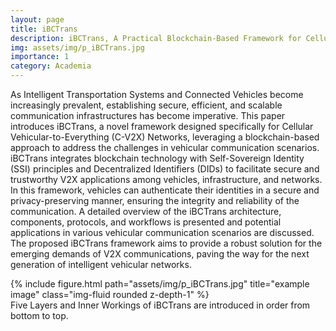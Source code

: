 ```yaml
---
layout: page
title: iBCTrans
description: iBCTrans, A Practical Blockchain-Based Framework for Cellular Vehicular-To-Everything Networks
img: assets/img/p_iBCTrans.jpg
importance: 1
category: Academia
---
```


As Intelligent Transportation Systems and Connected Vehicles become increasingly prevalent, establishing secure, efficient, and scalable communication infrastructures has become imperative. This paper introduces iBCTrans, a novel framework designed specifically for Cellular Vehicular-to-Everything (C-V2X) Networks, leveraging a blockchain-based approach to address the challenges in vehicular communication scenarios. iBCTrans integrates blockchain technology with Self-Sovereign Identity (SSI) principles and Decentralized Identifiers (DIDs) to facilitate secure and trustworthy V2X applications among vehicles, infrastructure, and networks. In this framework, vehicles can authenticate their identities in a secure and privacy-preserving manner, ensuring the integrity and reliability of the communication. A detailed overview of the iBCTrans architecture, components, protocols, and workflows is presented and potential applications in various vehicular communication scenarios are discussed. The proposed iBCTrans framework aims to provide a robust solution for the emerging demands of V2X communications, paving the way for the next generation of intelligent vehicular networks.


<div class="row">
    <div class="col-sm mt-3 mt-md-0">
        {% include figure.html path="assets/img/p_iBCTrans.jpg" title="example image" class="img-fluid rounded z-depth-1" %}
    </div>
</div>
<div class="caption">
    Five Layers and Inner Workings of iBCTrans are introduced in order from bottom to top.
</div>